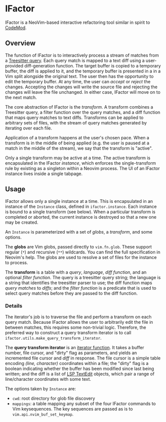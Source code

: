 # IFactor

IFactor is a NeoVim-based interactive refactoring tool similar in spirit to
[CodeMod](https://github.com/facebookarchive/codemod).

## Overview

The function of IFactor is to interactively process a stream of matches from a
[Treesitter query][ts-query]. Each query match is mapped to a text diff using a
user-provided diff-generation function. The target buffer is copied to a
temporary buffer, the diff is applied to it, and the temporary buffer is
presented in a in a Vim split alongside the original text. The user then has
the opportunity to edit the temporary buffer. At any time, the user can
*accept* or *reject* the changes. Accepting the changes will write the source
file and rejecting the changes will leave the file unchanged. In either case,
IFactor will move on to the next match.

[ts-query]: https://tree-sitter.github.io/tree-sitter/using-parsers#pattern-matching-with-queries.

The core abstraction of IFactor is the *transform*. A transform combines a
Treesitter query, a filter function over the query matches, and a diff function
that maps query matches to text diffs. Transforms can be applied to arbitrary
sets of files, with the stream of query matches generated by iterating over
each file.

Application of a transform happens at the user's chosen pace. When a transform
is in the middle of being applied (e.g. the user is paused at a match in the
middle of the stream), we say that the transform is "active".

Only a single transform may be active at a time. The active transform is
encapsulated in the IFactor *instance*, which enforces the single-transform
rule by existing as a singleton within a Neovim process. The UI of an IFactor
instance lives inside a single tabpage.

## Usage

IFactor allows only a single instance at a time. This is encapsulated
in an instance of the `Instance` class, defined in `ifactor.instance`. Each
instance is bound to a single transform (see below). When a particular
transform is completed or aborted, the current instance is destroyed so that a
new one may be created.

An `Instance` is parameterized with a set of *globs*, a *transform*, and some
options.

The **globs** are Vim globs, passed directly to `vim.fn.glob`. These support
regular (`*`) and recursive (`**`) wildcards. You can find the full
specification in Neovim's help. The globs are used to resolve a set of files
for the instance to process.

The **transform** is a table with a *query*, *language*, *diff function*, and
an optional *filter function*. The query is a treesitter query string; the
language is a string that identifies the treesitter parser to use; the diff
function maps *query matches* to *diffs*; and the *filter function* is a
predicate that is used to select query matches before they are passed to the
diff function.

### Details

The iterator's job is to traverse the file and perform a transform on each
query match. Because IFactor allows the user to arbitrarily edit the file in
between matches, this requires some non-trivial logic. Therefore, the preferred way
to construct a query transform iterator is to call
`ifactor.utils.make_query_transform_iterator`.

The **query transform iterator** is an [iterator
function](https://www.lua.org/pil/7.1.html). It takes a buffer number, file
cursor, and "dirty" flag as parameters, and yields an incremented file cursor
and *diff* in response. The file cursor is a simple table encoding *(line,
character)* coordinates within a file; the "dirty" flag is a boolean indicating
whether the buffer has been modified since last being written; and the diff is
a list of [LSP TextEdit][lsp-text-edit] objects, which pair a range of
line/character coordinates with some text.

[lsp-text-edit]: https://microsoft.github.io/language-server-protocol/specifications/lsp/3.17/specification/#textEdit

The options taken by `Instance` are:

- `cwd`: root directory for glob file discovery
- `mappings`: a table mapping any subset of the four IFactor commands to Vim
  keysequences. The key sequences are passed as is to
  `vim.api.nvim_buf_set_keymap`.
